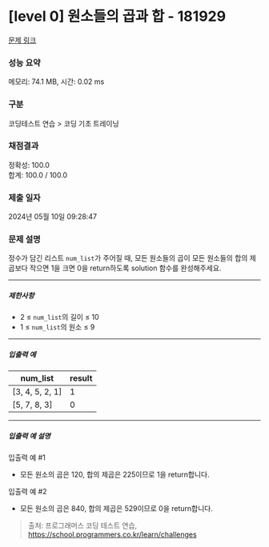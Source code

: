 # [level 0] 원소들의 곱과 합 - 181929 

[문제 링크](https://school.programmers.co.kr/learn/courses/30/lessons/181929) 

### 성능 요약

메모리: 74.1 MB, 시간: 0.02 ms

### 구분

코딩테스트 연습 > 코딩 기초 트레이닝

### 채점결과

정확성: 100.0<br/>합계: 100.0 / 100.0

### 제출 일자

2024년 05월 10일 09:28:47

### 문제 설명

<p>정수가 담긴 리스트 <code>num_list</code>가 주어질 때, 모든 원소들의 곱이 모든 원소들의 합의 제곱보다 작으면 1을 크면 0을 return하도록 solution 함수를 완성해주세요.</p>

<hr>

<h5>제한사항</h5>

<ul>
<li>2 ≤ <code>num_list</code>의 길이 ≤ 10</li>
<li>1 ≤ <code>num_list</code>의 원소 ≤ 9</li>
</ul>

<hr>

<h5>입출력 예</h5>
<table class="table">
        <thead><tr>
<th>num_list</th>
<th>result</th>
</tr>
</thead>
        <tbody><tr>
<td>[3, 4, 5, 2, 1]</td>
<td>1</td>
</tr>
<tr>
<td>[5, 7, 8, 3]</td>
<td>0</td>
</tr>
</tbody>
      </table>
<hr>

<h5>입출력 예 설명</h5>

<p>입출력 예 #1</p>

<ul>
<li>모든 원소의 곱은 120, 합의 제곱은 225이므로 1을 return합니다.</li>
</ul>

<p>입출력 예 #2</p>

<ul>
<li>모든 원소의 곱은 840, 합의 제곱은 529이므로 0을 return합니다.</li>
</ul>


> 출처: 프로그래머스 코딩 테스트 연습, https://school.programmers.co.kr/learn/challenges